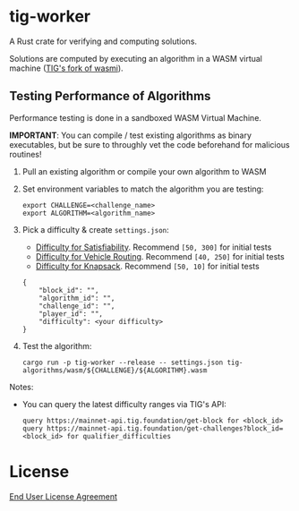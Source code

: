 # tig-worker

A Rust crate for verifying and computing solutions.

Solutions are computed by executing an algorithm in a WASM virtual machine ([TIG's fork of wasmi](https://github.com/tig-foundation/wasmi)).

## Testing Performance of Algorithms

Performance testing is done in a sandboxed WASM Virtual Machine.

**IMPORTANT**: You can compile / test existing algorithms as binary executables, but be sure to throughly vet the code beforehand for malicious routines!

1. Pull an existing algorithm or compile your own algorithm to WASM
2. Set environment variables to match the algorithm you are testing:
    ```
    export CHALLENGE=<challenge_name>
    export ALGORITHM=<algorithm_name>
    ```
3. Pick a difficulty & create `settings.json`:
    * [Difficulty for Satisfiability](../tig-challenges/src/satisfiability.rs#L12). Recommend `[50, 300]` for initial tests
    * [Difficulty for Vehicle Routing](../tig-challenges/src/vehicle_routing.rs#L7). Recommend `[40, 250]` for initial tests
    * [Difficulty for Knapsack](../tig-challenges/src/knapsack.rs#L8). Recommend `[50, 10]` for initial tests

    ```
    {
        "block_id": "",
        "algorithm_id": "",
        "challenge_id": "",
        "player_id": "",
        "difficulty": <your difficulty>
    }
    ```
4. Test the algorithm:
    ```
    cargo run -p tig-worker --release -- settings.json tig-algorithms/wasm/${CHALLENGE}/${ALGORITHM}.wasm
    ```

Notes:
* You can query the latest difficulty ranges via TIG's API:
    ```
    query https://mainnet-api.tig.foundation/get-block for <block_id>
    query https://mainnet-api.tig.foundation/get-challenges?block_id=<block_id> for qualifier_difficulties
    ```

# License

[End User License Agreement](../docs/agreements/end_user_license_agreement.pdf)